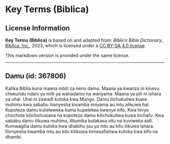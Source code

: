 # Key Terms (Biblica)

## License Information

**Key Terms (Biblica)** is based on and adapted from: _Biblica Bible Dictionary_, [Biblica, Inc.](https://www.biblica.com/), 2023, which is licensed under a [CC BY-SA 4.0 license](https://creativecommons.org/licenses/by-sa/4.0/legalcode.en).

This markdown version is provided under the same license.



--------------------------------

## Damu (id: 367806)

Katika Biblia kuna maana mbili za neno damu. Maana ya kwanza ni kioevu chekundu ndani ya miili ya wanadamu na wanyama. Maana ya pili ni ishara ya uhai. Uhai ni zawadi kutoka kwa Mungu. Damu ilichukuliwa kuwa muhimu kwa sababu ilionyesha kwamba mnyama au mtu alikuwa hai. Kupoteza damu kulieleweka kama kupelekea kwenye kifo. Kwa hivyo chochote kilichohusiana na kupoteza damu kilichukuliwa kuwa kichafu. Kwa sababu damu ilikuwa muhimu, ilitumika kutakasa vitu na kuviweka safi. Kumwagilia damu kutoka kwa dhabihu juu ya mtu au kitu ilikuwa ishara. Ilionyesha kwamba mtu au kitu kilikuwa kimesafishwa kutoka kwa kifo na dhambi.


